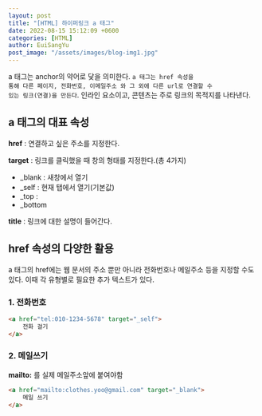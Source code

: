 ```yaml
---
layout: post
title: "[HTML] 하이퍼링크 a 태그"
date: 2022-08-15 15:12:09 +0600
categories: [HTML]
author: EuiSangYu
post_image: "/assets/images/blog-img1.jpg"
---
```


a 태그는 anchor의 약어로 닻을 의미한다. <code>a 태그는 href 속성을 통해 다른 페이지, 전화번호, 이메일주소 와 그 외에 다른 url로 연결할 수 있는 링크(연결)을 만든다</code>. 인라인 요소이고, 콘텐츠는 주로 링크의 목적지를 나타낸다.

## a 태그의 대표 속성

**href** : 연결하고 싶은 주소를 지정한다.

**target** : 링크를 클릭했을 때 창의 형태를 지정한다.(총 4가지)

-   \_blank : 새창에서 열기
-   \_self : 현재 탭에서 열기(기본값)
-   \_top : 
-   \_bottom 

**title** : 링크에 대한 설명이 들어간다.

## href 속성의 다양한 활용

a 태그의 href에는 웹 문서의 주소 뿐만 아니라 전화번호나 메일주소 등을 지정할 수도 있다. 이때 각 유형별로 필요한 추가 텍스트가 있다.

### 1\. 전화번호

```html
<a href="tel:010-1234-5678" target="_self">
	전화 걸기
</a>
```

### 2\. 메일쓰기

**mailto:** 를 실제 메일주소앞에 붙여야함

```html
<a href="mailto:clothes.yoo@gmail.com" target="_blank">
	메일 쓰기
</a>
```